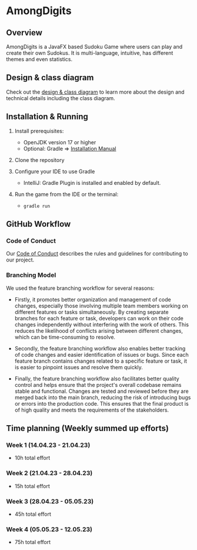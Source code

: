 # AmongDigits

## Overview

AmongDigits is a JavaFX based Sudoku Game where users can play and create their own Sudokus. It is multi-language,
intuitive, has different themes and even statistics.

## Design & class diagram

Check out the [design & class diagram](./docs/design-class-diagram.md) to learn more about the
design and technical details including the class diagram.

## Installation & Running

1. Install prerequisites:
    - OpenJDK version 17 or higher
    - Optional: Gradle
      => [Installation Manual](https://docs.gradle.org/current/userguide/installation.html)

2. Clone the repository

3. Configure your IDE to use Gradle
    - IntelliJ: Gradle Plugin is installed and enabled by default.

4. Run the game from the IDE or the terminal:
    - ``gradle run``


## GitHub Workflow

### Code of Conduct

Our [Code of Conduct](CODE_OF_CONDUCT.md) describes the rules and guidelines for contributing to our
project.

### Branching Model

We used the feature branching workflow for several reasons:

- Firstly, it promotes better organization and management of code changes, especially those
  involving multiple team members working on different features or tasks simultaneously. By creating
  separate branches for each feature or task, developers can work on their code changes
  independently without interfering with the work of others. This reduces the likelihood of
  conflicts arising between different changes, which can be time-consuming to resolve.

- Secondly, the feature branching workflow also enables better tracking of code changes and easier
  identification of issues or bugs. Since each feature branch contains changes related to a specific
  feature or task, it is easier to pinpoint issues and resolve them quickly.

- Finally, the feature branching workflow also facilitates better quality control and helps ensure
  that the project's overall codebase remains stable and functional. Changes are tested and reviewed
  before they are merged back into the main branch, reducing the risk of introducing bugs or errors
  into the production code. This ensures that the final product is of high quality and meets the
  requirements of the stakeholders.

## Time planning (Weekly summed up efforts)

### Week 1 (14.04.23 - 21.04.23)

- 10h total effort

### Week 2 (21.04.23 - 28.04.23)

- 15h total effort

### Week 3 (28.04.23 - 05.05.23)

- 45h total effort

### Week 4 (05.05.23 - 12.05.23)

- 75h total effort
